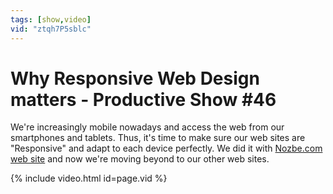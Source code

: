 ```yaml
---
tags: [show,video]
vid: "ztqh7P5sblc"
---
```


# Why Responsive Web Design matters - Productive Show #46


We're increasingly mobile nowadays and access the web from our smartphones and tablets. Thus, it's time to make sure our web sites are "Responsive" and adapt to each device perfectly. We did it with [Nozbe.com web site][n] and now we're moving beyond to our other web sites.

{% include video.html id=page.vid %}

[n]: https://michael.gratis/nozbe
